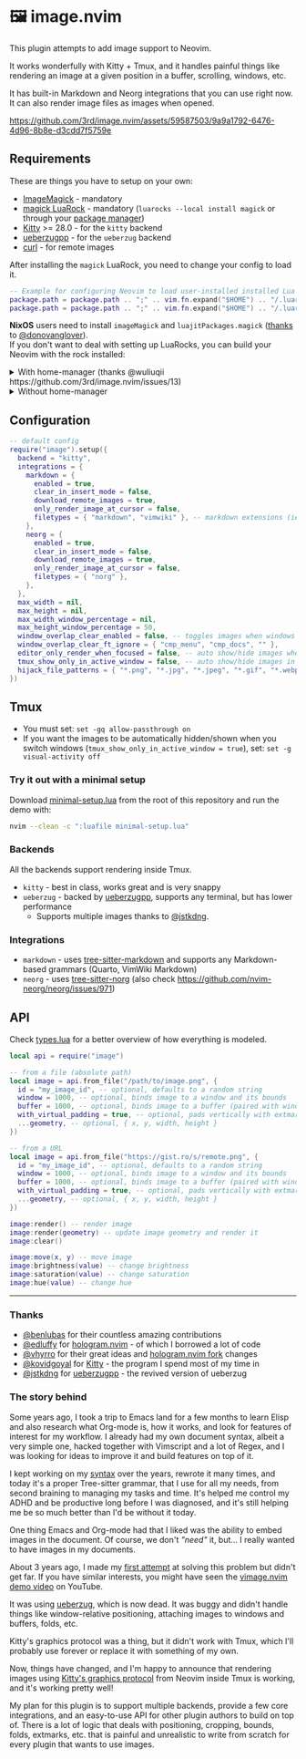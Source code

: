 # 🖼️ image.nvim

This plugin attempts to add image support to Neovim.

It works wonderfully with Kitty + Tmux, and it handles painful things like rendering an image
at a given position in a buffer, scrolling, windows, etc.

It has built-in Markdown and Neorg integrations that you can use right now.
\
It can also render image files as images when opened.

https://github.com/3rd/image.nvim/assets/59587503/9a9a1792-6476-4d96-8b8e-d3cdd7f5759e

## Requirements

These are things you have to setup on your own:

- [ImageMagick](https://github.com/ImageMagick/ImageMagick) - mandatory
- [magick LuaRock](https://github.com/leafo/magick) - mandatory (`luarocks --local install magick` or through your [package manager](https://github.com/vhyrro/hologram.nvim#install))
- [Kitty](https://sw.kovidgoyal.net/kitty/) >= 28.0 - for the `kitty` backend
- [ueberzugpp](https://github.com/jstkdng/ueberzugpp) - for the `ueberzug` backend
- [curl](https://github.com/curl/curl) - for remote images

After installing the `magick` LuaRock, you need to change your config to load it.

```lua
-- Example for configuring Neovim to load user-installed installed Lua rocks:
package.path = package.path .. ";" .. vim.fn.expand("$HOME") .. "/.luarocks/share/lua/5.1/?/init.lua;"
package.path = package.path .. ";" .. vim.fn.expand("$HOME") .. "/.luarocks/share/lua/5.1/?.lua;"
```

**NixOS** users need to install `imageMagick` and `luajitPackages.magick` ([thanks](https://github.com/NixOS/nixpkgs/pull/243687) to [@donovanglover](https://github.com/donovanglover)).
\
If you don't want to deal with setting up LuaRocks, you can build your Neovim with the rock installed:

<details>
<summary>With home-manager (thanks @wuliuqii https://github.com/3rd/image.nvim/issues/13)</summary>

```nix
{ pkgs, ... }:

{
  nixpkgs.overlays = [
    (import (builtins.fetchTarball {
      url =
        "https://github.com/nix-community/neovim-nightly-overlay/archive/master.tar.gz";
    }))
  ];
  programs.neovim = {
    enable = true;
    package = pkgs.neovim-nightly;
    extraLuaPackages = ps: [ ps.magick ];
  };
}
```

</details>

<details>
<summary>Without home-manager</summary>

```nix
# https://github.com/NixOS/nixpkgs/blob/master/pkgs/applications/editors/neovim/utils.nix#L27
{ pkgs, neovimUtils, wrapNeovimUnstable, ... }:

let
  config = pkgs.neovimUtils.makeNeovimConfig {
    extraLuaPackages = p: [ p.luarocks p.magick ];
    withNodeJs = false;
    withRuby = false;
    withPython3 = false;
    # https://github.com/NixOS/nixpkgs/issues/211998
    customRC = "luafile ~/.config/nvim/init.lua";
  };
in {
  nixpkgs.overlays = [
    (_: super: {
      neovim-custom = pkgs.wrapNeovimUnstable
        (super.neovim-unwrapped.overrideAttrs (oldAttrs: {
          version = "master";
          buildInputs = oldAttrs.buildInputs ++ [ super.tree-sitter ];
        })) config;
    })
  ];
  environment.systemPackages = with pkgs; [ neovim-custom ];
}
```

</details>

## Configuration

```lua
-- default config
require("image").setup({
  backend = "kitty",
  integrations = {
    markdown = {
      enabled = true,
      clear_in_insert_mode = false,
      download_remote_images = true,
      only_render_image_at_cursor = false,
      filetypes = { "markdown", "vimwiki" }, -- markdown extensions (ie. quarto) can go here
    },
    neorg = {
      enabled = true,
      clear_in_insert_mode = false,
      download_remote_images = true,
      only_render_image_at_cursor = false,
      filetypes = { "norg" },
    },
  },
  max_width = nil,
  max_height = nil,
  max_width_window_percentage = nil,
  max_height_window_percentage = 50,
  window_overlap_clear_enabled = false, -- toggles images when windows are overlapped
  window_overlap_clear_ft_ignore = { "cmp_menu", "cmp_docs", "" },
  editor_only_render_when_focused = false, -- auto show/hide images when the editor gains/looses focus
  tmux_show_only_in_active_window = false, -- auto show/hide images in the correct Tmux window (needs visual-activity off)
  hijack_file_patterns = { "*.png", "*.jpg", "*.jpeg", "*.gif", "*.webp" }, -- render image files as images when opened
})
```

## Tmux

- You must set: `set -gq allow-passthrough on`
- If you want the images to be automatically hidden/shown when you switch windows (`tmux_show_only_in_active_window = true`), set: `set -g visual-activity off`

### Try it out with a minimal setup

Download [minimal-setup.lua](./minimal-setup.lua) from the root of this repository and run the demo with:

```sh
nvim --clean -c ":luafile minimal-setup.lua"
```

### Backends

All the backends support rendering inside Tmux.

- `kitty` - best in class, works great and is very snappy
- `ueberzug` - backed by [ueberzugpp](https://github.com/jstkdng/ueberzugpp), supports any terminal, but has lower performance
  - Supports multiple images thanks to [@jstkdng](https://github.com/jstkdng/ueberzugpp/issues/74).

### Integrations

- `markdown` - uses [tree-sitter-markdown](https://github.com/MDeiml/tree-sitter-markdown) and supports any Markdown-based grammars (Quarto, VimWiki Markdown)
- `neorg` - uses [tree-sitter-norg](https://github.com/nvim-neorg/tree-sitter-norg) (also check https://github.com/nvim-neorg/neorg/issues/971)

## API

Check [types.lua](./lua/types.lua) for a better overview of how everything is modeled.

```lua
local api = require("image")

-- from a file (absolute path)
local image = api.from_file("/path/to/image.png", {
  id = "my_image_id", -- optional, defaults to a random string
  window = 1000, -- optional, binds image to a window and its bounds
  buffer = 1000, -- optional, binds image to a buffer (paired with window binding)
  with_virtual_padding = true, -- optional, pads vertically with extmarks
  ...geometry, -- optional, { x, y, width, height }
})

-- from a URL
local image = api.from_file("https://gist.ro/s/remote.png", {
  id = "my_image_id", -- optional, defaults to a random string
  window = 1000, -- optional, binds image to a window and its bounds
  buffer = 1000, -- optional, binds image to a buffer (paired with window binding)
  with_virtual_padding = true, -- optional, pads vertically with extmarks
  ...geometry, -- optional, { x, y, width, height }
})

image:render() -- render image
image:render(geometry) -- update image geometry and render it
image:clear()

image:move(x, y) -- move image
image:brightness(value) -- change brightness
image:saturation(value) -- change saturation
image:hue(value) -- change hue
```

---

### Thanks

- [@benlubas](https://github.com/benlubas) for their countless amazing contributions
- [@edluffy](https://github.com/edluffy) for [hologram.nvim](https://github.com/edluffy/hologram.nvim) - of which I borrowed a lot of code
- [@vhyrro](https://github.com/vhyrro) for their great ideas and [hologram.nvim fork](https://github.com/vhyrro/hologram.nvim) changes
- [@kovidgoyal](https://github.com/kovidgoyal) for [Kitty](https://github.com/kovidgoyal/kitty) - the program I spend most of my time in
- [@jstkdng](https://github.com/jstkdng) for [ueberzugpp](https://github.com/jstkdng/ueberzugpp) - the revived version of ueberzug

### The story behind

Some years ago, I took a trip to Emacs land for a few months to learn Elisp and also research what Org-mode is, how it works,
and look for features of interest for my workflow.
I already had my own document syntax, albeit a very simple one, hacked together with Vimscript and a lot
of Regex, and I was looking for ideas to improve it and build features on top of it.

I kept working on my [syntax](https://github.com/3rd/syslang) over the years, rewrote it many times, and today it's a proper Tree-sitter grammar,
that I use for all my needs, from second braining to managing my tasks and time.
It's helped me control my ADHD and be productive long before I was diagnosed, and it's still helping me be so much better than I'd be without it today.

One thing Emacs and Org-mode had that I liked was the ability to embed images in the document. Of course, we don't _"need"_ it, but... I really wanted to have images in my documents.

About 3 years ago, I made my [first attempt](https://www.reddit.com/r/neovim/comments/ieh7l4/im_building_an_image_plugin_and_need_some_help/) at solving this problem but didn't get far.
If you have similar interests, you might have seen the [vimage.nvim demo video](https://www.youtube.com/watch?v=cnt9mPOjrLg) on YouTube.

It was using [ueberzug](https://github.com/seebye/ueberzug), which is now dead. It was buggy and didn't handle things like window-relative positioning, attaching images to windows and buffers, folds, etc.

Kitty's graphics protocol was a thing, but it didn't work with Tmux, which I'll probably use forever or replace it with something of my own.

Now, things have changed, and I'm happy to announce that rendering images using [Kitty's graphics protocol](https://sw.kovidgoyal.net/kitty/graphics-protocol.html) from Neovim inside Tmux is working, and it's working pretty well!

My plan for this plugin is to support multiple backends, provide a few core integrations, and an easy-to-use API for other plugin authors to build on top of. There is a lot of logic that deals with positioning, cropping, bounds,
folds, extmarks, etc. that is painful and unrealistic to write from scratch for every plugin that wants to use images.
